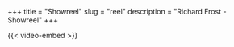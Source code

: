 +++
title = "Showreel"
slug = "reel"
description = "Richard Frost - Showreel"
+++

{{< video-embed >}}
